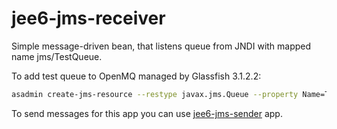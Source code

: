 # jee6-jms-receiver

Simple message-driven bean, that listens queue from JNDI with mapped name jms/TestQueue.

To add test queue to OpenMQ managed by Glassfish 3.1.2.2:

```sh
asadmin create-jms-resource --restype javax.jms.Queue --property Name=TestQueue jms/TestQueue
```

To send messages for this app you can use [jee6-jms-sender](https://github.com/MaratKarimov/jee6-jms-sender) app.

